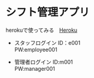 # シフト管理アプリ

herokuで使ってみる　[Heroku](https://workscheduleapp.herokuapp.com/)
- スタッフログイン
ID：e001  
PW:employee001

- 管理者ログイン
ID:m001  
PW:manager001

